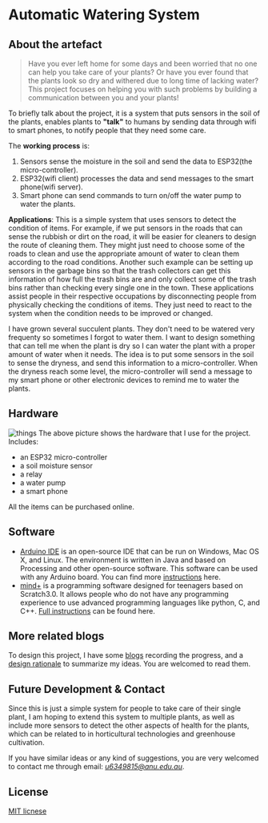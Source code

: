 # Automatic Watering System

## About the artefact
> Have you ever left home for some days and been worried that no one can help you take care of your plants? Or have you ever found that the plants look so dry and withered due to long time of lacking water? This project focuses on helping you with such problems by building a communication between you and your plants!

To briefly talk about the project, it is a system that puts sensors in the soil of the plants, enables plants to **"talk"** to humans by sending data through wifi to smart phones, to notify people that they need some care. 

The **working process** is: 
1. Sensors sense the moisture in the soil and send the data to ESP32(the micro-controller).
2. ESP32(wifi client) processes the data and send messages to the smart phone(wifi server).
3. Smart phone can send commands to turn on/off the water pump to water the plants.

**Applications**: This is a simple system that uses sensors to detect the condition of items. For example, if we put sensors in the roads that can sense the rubbish or dirt on the road, it will be easier for cleaners to design the route of cleaning them. They might just need to choose some of the roads to clean and use the appropriate amount of water to clean them according to the road conditions. Another such example can be setting up sensors in the garbage bins so that the trash collectors can get this information of how full the trash bins are and only collect some of the trash bins rather than checking every single one in the town. These applications assist people in their respective occupations by disconnecting people from physically checking the conditions of items. They just need to react to the system when the condition needs to be improved or changed. 

I have grown several succulent plants. They don't need to be watered very frequenty so sometimes I forgot to water them. I want to design something that can tell me when the plant is dry so I can water the plant with a proper amount of water when it needs. The idea is to put some sensors in the soil to sense the dryness, and send this information to a micro-controller. When the dryness reach some level, the micro-controller will send a message to my smart phone or other electronic devices to remind me to water the plants.

## Hardware 
![things](https://github.com/Miizz/2019IoT/pictures/things.jpg)
The above picture shows the hardware that I use for the project. Includes:
- an ESP32 micro-controller
- a soil moisture sensor
- a relay 
- a water pump
- a smart phone

All the items can be purchased online.

## Software
- [Arduino IDE](https://www.arduino.cc/en/Main/Software) is an open-source IDE that can be run on Windows, Mac OS X, and Linux. The environment is written in Java and based on Processing and other open-source software. This software can be used with any Arduino board. You can find more [instructions](https://www.arduino.cc/en/Guide/HomePage) here. 
- [mind+](http://www.mindplus.cc/) is a programming software designed for teenagers based on Scratch3.0. It allows people who do not have any programming experience to use advanced programming languages like python, C, and C++. [Full instructions](http://docs.dfrobot.com.cn/mindplus/) can be found here.

## More related blogs
To design this project, I have some [blogs](https://cs.anu.edu.au/courses/china-study-tour/news/#michelle-zhou) recording the progress, and a [design rationale](https://cs.anu.edu.au/courses/china-study-tour/news/2019/02/18/michelle-design-rationale/) to summarize my ideas. You are welcomed to read them.

## Future Development & Contact
Since this is just a simple system for people to take care of their single plant, I am hoping to extend this system to multiple plants, as well as include more sensors to detect the other aspects of health for the plants, which can be related to in horticultural technologies and greenhouse cultivation. 

If you have similar ideas or any kind of suggestions, you are very welcomed to contact me through email: *u6349815@anu.edu.au*.


## License
[MIT licnese](LICENSE.txt)